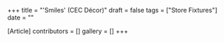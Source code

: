 +++
title = "'Smiles' (CEC Décor)"
draft = false
tags = ["Store Fixtures"]
date = ""

[Article]
contributors = []
gallery = []
+++